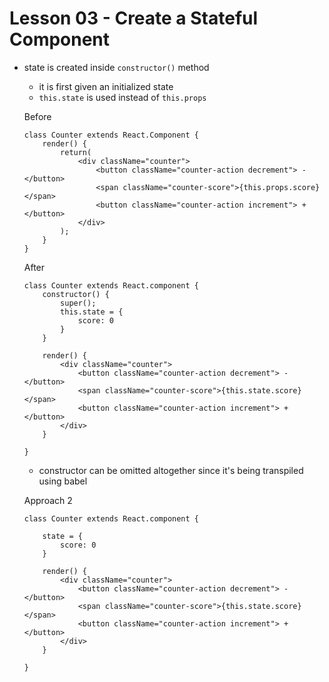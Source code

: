 # Lesson 03 - Create a Stateful Component


- state is created inside `constructor()` method
    - it is first given an initialized state
    - `this.state` is used instead of `this.props`

    Before
    ```
    class Counter extends React.Component {
        render() {
            return(
                <div className="counter">
                    <button className="counter-action decrement"> - </button>
                    <span className="counter-score">{this.props.score}</span>
                    <button className="counter-action increment"> + </button>
                </div>
            );
        }
    }
    ```

    After
    ```
    class Counter extends React.component {
        constructor() {
            super();
            this.state = {
                score: 0
            }
        }

        render() {
            <div className="counter">
                <button className="counter-action decrement"> - </button>
                <span className="counter-score">{this.state.score}</span>
                <button className="counter-action increment"> + </button>
            </div>
        }

    }
    ```

    - constructor can be omitted altogether since it's being transpiled using babel

    Approach 2
    ```
    class Counter extends React.component {

        state = {
            score: 0
        }

        render() {
            <div className="counter">
                <button className="counter-action decrement"> - </button>
                <span className="counter-score">{this.state.score}</span>
                <button className="counter-action increment"> + </button>
            </div>
        }

    }
    ```